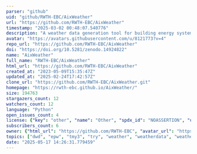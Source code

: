 ```yaml
---
parser: "github"
uid: "github/RWTH-EBC/AixWeather"
url: "https://github.com/RWTH-EBC/AixWeather"
timestamp: "2025-03-02 00:48:07.540776"
description: "A weather data generation tool for building energy system simulations. Pull, Transform, Export."
avatar: "https://avatars.githubusercontent.com/u/8121773?v=4"
repo_url: "https://github.com/RWTH-EBC/AixWeather"
doi: "https://doi.org/10.5281/zenodo.14924822"
name: "AixWeather"
full_name: "RWTH-EBC/AixWeather"
html_url: "https://github.com/RWTH-EBC/AixWeather"
created_at: "2023-05-09T15:35:47Z"
updated_at: "2025-02-24T17:42:57Z"
clone_url: "https://github.com/RWTH-EBC/AixWeather.git"
homepage: "https://rwth-ebc.github.io/AixWeather/"
size: 194763
stargazers_count: 12
watchers_count: 12
language: "Python"
open_issues_count: 4
license: {"key": "other", "name": "Other", "spdx_id": "NOASSERTION", "url": null, "node_id": "MDc6TGljZW5zZTA="}
subscribers_count: 6
owner: {"html_url": "https://github.com/RWTH-EBC", "avatar_url": "https://avatars.githubusercontent.com/u/8121773?v=4", "login": "RWTH-EBC", "type": "Organization"}
topics: ["dwd", "epw", "tmy3", "try", "weather", "weatherdata", "weatherdatacollection", "converter"]
date: "2025-05-17 14:26:31.779459"
---
```

